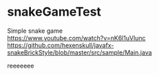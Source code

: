 # snakeGameTest
Simple snake game  
https://www.youtube.com/watch?v=nK6l1uVlunc  
https://github.com/hexenskull/javafx-snakeBrickStyle/blob/master/src/sample/Main.java  

reeeeeee
